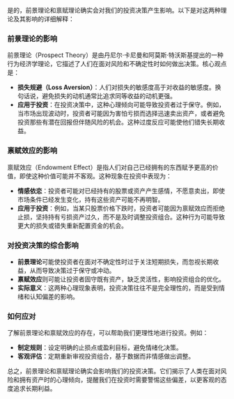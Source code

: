 是的，前景理论和禀赋理论确实会对我们的投资决策产生影响。以下是对这两种理论及其影响的详细解释：

### **前景理论的影响**
前景理论（Prospect Theory）是由丹尼尔·卡尼曼和阿莫斯·特沃斯基提出的一种行为经济学理论，它描述了人们在面对风险和不确定性时如何做出决策。核心观点是：

- **损失规避（Loss Aversion）**：人们对损失的敏感度高于对收益的敏感度。换句话说，避免损失的动机通常比追求同等收益的动机更强。
- **应用于投资**：在投资决策中，这种心理倾向可能导致投资者过于保守。例如，当市场出现波动时，投资者可能因为害怕亏损而选择迅速卖出资产，或者避免投资那些有潜在回报但伴随风险的机会。这种过度反应可能使他们错失长期收益。

### **禀赋效应的影响**
禀赋效应（Endowment Effect）是指人们对自己已经拥有的东西赋予更高的价值，即使这种价值可能并不客观。这种现象在投资中表现为：

- **情感依恋**：投资者可能对已经持有的股票或资产产生感情，不愿意卖出，即使市场条件已经发生变化，持有这些资产可能不再明智。
- **应用于投资**：例如，当某只股票价格下跌时，投资者可能因为禀赋效应而拒绝止损，坚持持有亏损资产过久，而不是及时调整投资组合。这种行为可能导致更大的损失或错失重新配置资金的机会。

### **对投资决策的综合影响**
- **前景理论**可能使投资者在面对不确定性时过于关注短期损失，而忽视长期收益，从而导致决策过于保守或冲动。
- **禀赋效应**则可能让投资者固守既有资产，缺乏灵活性，影响投资组合的优化。
- **实际意义**：这两种心理现象表明，投资决策往往不是完全理性的，而是受到情绪和认知偏差的影响。

### **如何应对**
了解前景理论和禀赋效应的存在，可以帮助我们更理性地进行投资。例如：
- **制定规则**：设定明确的止损点或盈利目标，避免情绪化决策。
- **客观评估**：定期重新审视投资组合，基于数据而非情感做出调整。

总之，前景理论和禀赋理论确实会影响我们的投资决策。它们揭示了人类在面对风险和拥有资产时的心理倾向，提醒我们在投资时需要警惕这些偏差，以更客观的态度追求长期利益。
